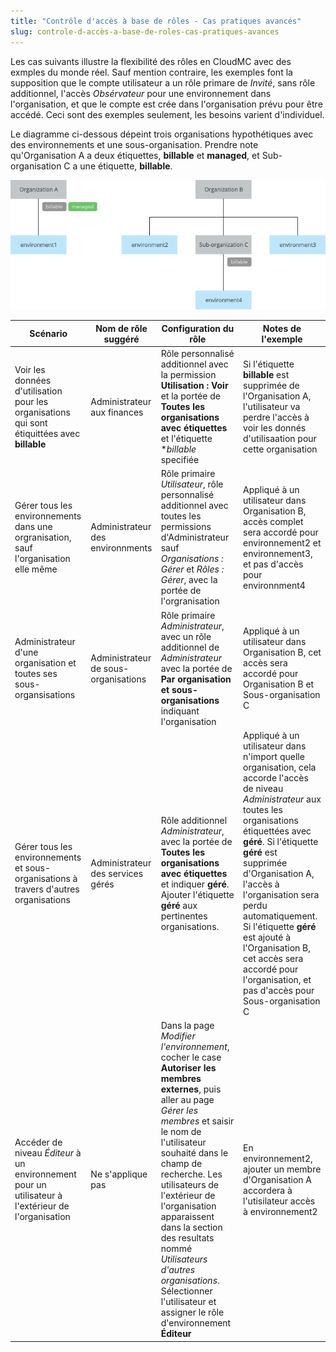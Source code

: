 ```yaml
---
title: "Contrôle d'accès à base de rôles - Cas pratiques avancés"
slug: controle-d-accès-a-base-de-roles-cas-pratiques-avances
---
```


Les cas suivants illustre la flexibilité des rôles en CloudMC avec des exmples du monde réel.  Sauf mention contraire, les exemples font la supposition que le compte utilisateur a un rôle primare de *Invité*, sans rôle additionnel, l'accès *Obsérvateur* pour une environnement dans l'organisation, et que le compte est crée dans l'organisation prévu pour être accédé.  Ceci sont des exemples seulement, les besoins varient d'individuel.

Le diagramme ci-dessous dépeint trois organisations hypothétiques avec des environnements et une sous-organisation.  Prendre note qu'Organisation A a deux étiquettes, **billable** et **managed**, et Sub-organisation C a une étiquette, **billable**.

![use cases diagram](/assets/rbac-use_cases-en.png)

| Scénario | Nom de rôle suggéré | Configuration du rôle | Notes de l'exemple |
| --- | --- | --- | --- |
| Voir les données d'utilisation pour les organisations qui sont étiquittées avec **billable** | Administrateur aux finances | Rôle personnalisé additionnel avec la permission **Utilisation : Voir** et la portée de **Toutes les organisations avec étiquettes** et l'étiquette **billable* specifiée | Si l'étiquette **billable** est supprimée de l'Organisation A, l'utilisateur va perdre l'accès à voir les donnés d'utilisaation pour cette organisation |
| Gérer tous les environnements dans une orgranisation, sauf l'organisation elle même | Administrateur des environnments | Rôle primaire *Utilisateur*, rôle personnalisé additionnel avec toutes les permissions d'Administrateur sauf *Organisations : Gérer* et *Rôles : Gérer*, avec la portée de l'orgranisation | Appliqué à un utilisateur dans Organisation B, accès complet sera accordé pour environnement2 et environnement3, et pas d'accès pour environnment4 |
| Administrateur d'une organisation et toutes ses sous-organsisations | Administrateur de sous-organisations | Rôle primaire *Administrateur*, avec un rôle additionnel de *Administrateur* avec la portée de **Par organisation et sous-organisations** indiquant l'organisation | Appliqué à un utilisateur dans Organisation B, cet accès sera accordé pour Organisation B et Sous-organisation C |
| Gérer tous les environnements et sous-organisations à travers d'autres organisations | Administrateur des services gérés | Rôle additionnel *Administrateur*, avec la portée de **Toutes les organisations avec étiquettes** et indiquer **géré**. Ajouter l'étiquette **géré** aux pertinentes organisations. | Appliqué à un utilisateur dans n'import quelle organisation, cela accorde l'accès de niveau *Administrateur* aux toutes les organisations étiquettées avec **géré**.  Si l'étiquette **géré** est supprimée d'Organisation A, l'accès à l'organisation sera perdu automatiquement.  Si l'étiquette **géré** est ajouté à l'Organisation B, cet accès sera accordé pour l'organisation, et pas d'accès pour Sous-organisation C |
| Accéder de niveau *Éditeur* à un environnement pour un utilisateur à l'extérieur de l'organisation | Ne s'applique pas | Dans la page *Modifier l'environnement*, cocher le case **Autoriser les membres externes**, puis aller au page *Gérer les membres* et saisir le nom de l'utilisateur souhaité dans le champ de recherche.  Les utilisateurs de l'extérieur de l'organisation apparaissent dans la section des resultats nommé *Utilisateurs d'autres organisations*.  Sélectionner l'utilisateur et assigner le rôle d'environnement **Éditeur** | En environnement2, ajouter un membre d'Organisation A accordera à l'utisilateur accès à environnement2 |
